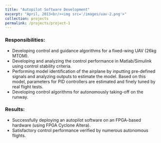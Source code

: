 ```yaml
---
title: "Autopilot Software Development"
excerpt: "April, 2013<br/><img src='/images/uav-2.png'>"
collection: projects
permalink: /projects/project-1
---
```


### Responsibilities:
* Developing control and guidance algorithms for a fixed-wing UAV (26kg MTOM).
* Developing and analyzing the control performance in Matlab/Simulink using control stability criteria.
* Performing model identification of the airplane by inputting pre-defined signals and analyzing outputs to estimate the model. Based on this model, parameters for PID controllers are estimated and finely tuned by real flight tests.
* Developing control algorithms for autonomously taking-off on the runway.
### Results:
* Successfully deploying an autopilot software on an FPGA-based hardware (using FPGA Cyclone Altera).
* Satisfactory control performance verified by numerous autonomous flights.
